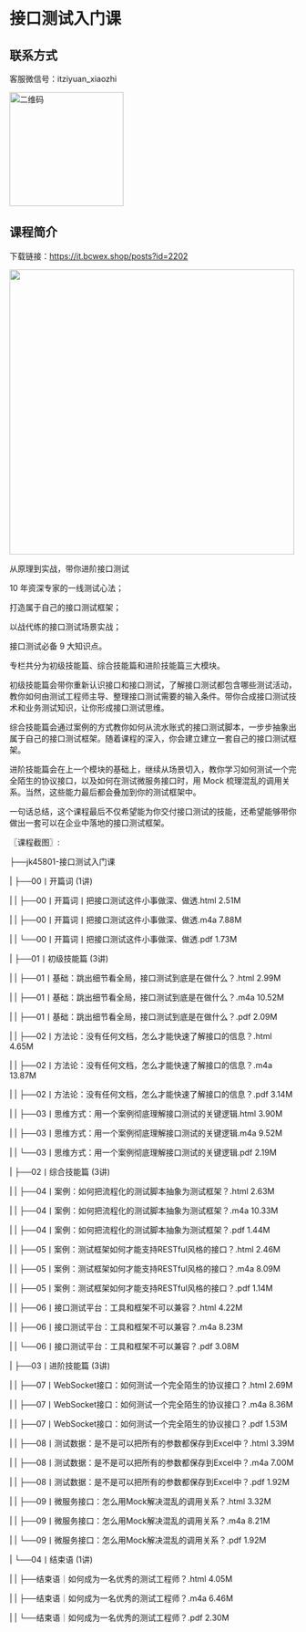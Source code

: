 # 接口测试入门课

## 联系方式

客服微信号：itziyuan_xiaozhi

<img src="https://ziyuanyun.oss-cn-guangzhou.aliyuncs.com/common/20240614073449/666b82192834a.jpg" width="200" height="200" alt="二维码">

## 课程简介

下载链接：https://it.bcwex.shop/posts?id=2202

<img src="https://ziyuanyun.oss-cn-guangzhou.aliyuncs.com/yun/20240515183725/664490656ba44.jpg" width="500" alt="">

  从原理到实战，带你进阶接口测试

 10 年资深专家的一线测试心法；

 打造属于自己的接口测试框架；

 以战代练的接口测试场景实战；

 接口测试必备 9 大知识点。

 专栏共分为初级技能篇、综合技能篇和进阶技能篇三大模块。

 初级技能篇会带你重新认识接口和接口测试，了解接口测试都包含哪些测试活动，教你如何由测试工程师主导、整理接口测试需要的输入条件。带你合成接口测试技术和业务测试知识，让你形成接口测试思维。

 综合技能篇会通过案例的方式教你如何从流水账式的接口测试脚本，一步步抽象出属于自己的接口测试框架。随着课程的深入，你会建立建立一套自己的接口测试框架。

 进阶技能篇会在上一个模块的基础上，继续从场景切入，教你学习如何测试一个完全陌生的协议接口，以及如何在测试微服务接口时，用 Mock 梳理混乱的调用关系。当然，这些能力最后都会叠加到你的测试框架中。

 一句话总结，这个课程最后不仅希望能为你交付接口测试的技能，还希望能够带你做出一套可以在企业中落地的接口测试框架。

 〖课程截图〗:

  ├──jk45801-接口测试入门课

 | ├──00丨开篇词 (1讲)

 | | ├──00丨开篇词丨把接口测试这件小事做深、做透.html 2.51M

 | | ├──00丨开篇词丨把接口测试这件小事做深、做透.m4a 7.88M

 | | └──00丨开篇词丨把接口测试这件小事做深、做透.pdf 1.73M

 | ├──01丨初级技能篇 (3讲)

 | | ├──01丨基础：跳出细节看全局，接口测试到底是在做什么？.html 2.99M

 | | ├──01丨基础：跳出细节看全局，接口测试到底是在做什么？.m4a 10.52M

 | | ├──01丨基础：跳出细节看全局，接口测试到底是在做什么？.pdf 2.09M

 | | ├──02丨方法论：没有任何文档，怎么才能快速了解接口的信息？.html 4.65M

 | | ├──02丨方法论：没有任何文档，怎么才能快速了解接口的信息？.m4a 13.87M

 | | ├──02丨方法论：没有任何文档，怎么才能快速了解接口的信息？.pdf 3.14M

 | | ├──03丨思维方式：用一个案例彻底理解接口测试的关键逻辑.html 3.90M

 | | ├──03丨思维方式：用一个案例彻底理解接口测试的关键逻辑.m4a 9.52M

 | | └──03丨思维方式：用一个案例彻底理解接口测试的关键逻辑.pdf 2.19M

 | ├──02丨综合技能篇 (3讲)

 | | ├──04丨案例：如何把流程化的测试脚本抽象为测试框架？.html 2.63M

 | | ├──04丨案例：如何把流程化的测试脚本抽象为测试框架？.m4a 10.33M

 | | ├──04丨案例：如何把流程化的测试脚本抽象为测试框架？.pdf 1.44M

 | | ├──05丨案例：测试框架如何才能支持RESTful风格的接口？.html 2.46M

 | | ├──05丨案例：测试框架如何才能支持RESTful风格的接口？.m4a 8.09M

 | | ├──05丨案例：测试框架如何才能支持RESTful风格的接口？.pdf 1.14M

 | | ├──06丨接口测试平台：工具和框架不可以兼容？.html 4.22M

 | | ├──06丨接口测试平台：工具和框架不可以兼容？.m4a 8.23M

 | | └──06丨接口测试平台：工具和框架不可以兼容？.pdf 3.08M

 | ├──03丨进阶技能篇 (3讲)

 | | ├──07丨WebSocket接口：如何测试一个完全陌生的协议接口？.html 2.69M

 | | ├──07丨WebSocket接口：如何测试一个完全陌生的协议接口？.m4a 8.36M

 | | ├──07丨WebSocket接口：如何测试一个完全陌生的协议接口？.pdf 1.53M

 | | ├──08丨测试数据：是不是可以把所有的参数都保存到Excel中？.html 3.39M

 | | ├──08丨测试数据：是不是可以把所有的参数都保存到Excel中？.m4a 7.00M

 | | ├──08丨测试数据：是不是可以把所有的参数都保存到Excel中？.pdf 1.92M

 | | ├──09丨微服务接口：怎么用Mock解决混乱的调用关系？.html 3.32M

 | | ├──09丨微服务接口：怎么用Mock解决混乱的调用关系？.m4a 8.21M

 | | └──09丨微服务接口：怎么用Mock解决混乱的调用关系？.pdf 1.92M

 | └──04丨结束语 (1讲)

 | | ├──结束语｜如何成为一名优秀的测试工程师？.html 4.05M

 | | ├──结束语｜如何成为一名优秀的测试工程师？.m4a 6.46M

 | | └──结束语｜如何成为一名优秀的测试工程师？.pdf 2.30M

  